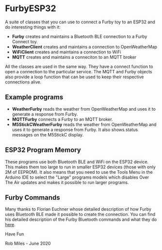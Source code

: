 # FurbyESP32
A suite of classes that you can use to connect a Furby toy to an ESP32 and do interesting things with it:

- **Furby** creates and maintains a Bluetooth BLE connection to a Furby Connect toy.
- **WeatherClient** creates and maintains a connection to OpenWeatherMap
- **WiFiClient** creates and maintains a connection to WiFi
- **MQTT** creates and maintains a conneciton to an MQTT broker

All the classes are used in the same way. They have a connect function to open a connection to the particular service. The MQTT and Furby objects also provide a loop function that can be used to keep their respective connections alive.

## Example programs

- **WeatherFurby** reads the weather from OpenWeatherMap and uses it to generate a response from Furby. 
- **MQTTFurby** connects a Furby to an MQTT broker. 
- **M5StickCWeatherFurby** reads the weather from OpenWeatherMap and uses it to generate a response from Furby. It also shows status messages on the M5StickC display.

## ESP32 Program Memory

These programs use both Bluetooth BLE and WiFi on the ESP32 device. This makes them too large to run in smaller ESP32 devices (those with only 2M of EEPROM). It also means that you need to use the Tools Menu in the Arduino IDE to select the "Large" programs models which disables Over The Air updates and makes it possible to run larger programs.  

## Furby Commands

Many thanks to Florian Euchner whose detailed description of how Furby uses Bluetooth BLE made it possible to create the connection. 
You can find his detailed description of the Furby Bluetooth commands and what they do [here](https://github.com/Jeija/bluefluff ).

Have Fun

Rob Miles - June 2020
